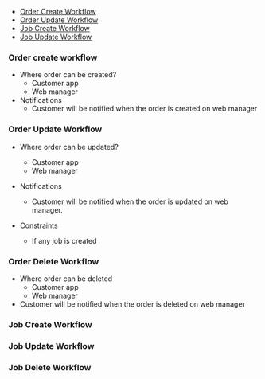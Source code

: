 - [Order Create Workflow](#order-create-workflow)
- [Order Update Workflow](#order-update-workflow)
- [Job Create Workflow](#job-create-workflow)
- [Job Update Workflow](#job-ppdate-workflow)

### Order create workflow
 - Where order can be created?
    - Customer app
    - Web manager
 - Notifications
    - Customer will be notified when the order is created on web manager

### Order Update Workflow
 - Where order can be updated?
    - Customer app
    - Web manager

 - Notifications
    - Customer will be notified when the order is updated on web manager.

 - Constraints
    - If any job is created 

### Order Delete Workflow
 - Where order can be deleted
    - Customer app
    - Web manager
 - Customer will be notified when the order is deleted on web manager

### Job Create Workflow

### Job Update Workflow

### Job Delete Workflow
